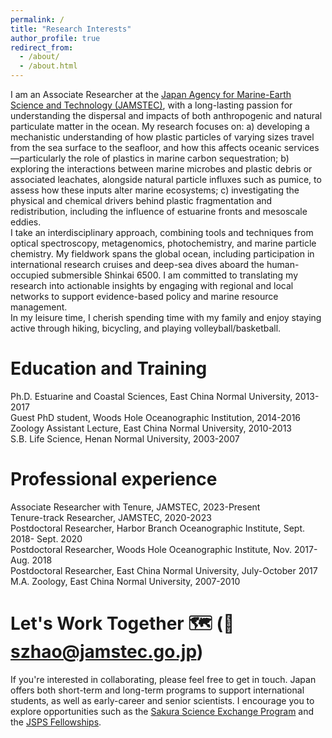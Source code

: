 ```yaml
---
permalink: /
title: "Research Interests"
author_profile: true
redirect_from: 
  - /about/
  - /about.html
---
```

I am an Associate Researcher at the [Japan Agency for Marine-Earth Science and Technology (JAMSTEC)](https://www.jamstec.go.jp/j/), with a long-lasting passion for understanding the dispersal and impacts of both anthropogenic and natural particulate matter in the ocean. My research focuses on: a) developing a mechanistic understanding of how plastic particles of varying sizes travel from the sea surface to the seafloor, and how this affects oceanic services—particularly the role of plastics in marine carbon sequestration; b) exploring the interactions between marine microbes and plastic debris or associated leachates, alongside natural particle influxes such as pumice, to assess how these inputs alter marine ecosystems; c) investigating the physical and chemical drivers behind plastic fragmentation and redistribution, including the influence of estuarine fronts and mesoscale eddies.<br>
I take an interdisciplinary approach, combining tools and techniques from optical spectroscopy, metagenomics, photochemistry, and marine particle chemistry. My fieldwork spans the global ocean, including participation in international research cruises and deep-sea dives aboard the human-occupied submersible Shinkai 6500. I am committed to translating my research into actionable insights by engaging with regional and local networks to support evidence-based policy and marine resource management.<br>
In my leisure time, I cherish spending time with my family and enjoy staying active through hiking, bicycling, and playing volleyball/basketball.  

Education and Training
======
Ph.D. Estuarine and Coastal Sciences, East China Normal University, 2013-2017<br>
Guest PhD student, Woods Hole Oceanographic Institution, 2014-2016<br>
Zoology Assistant Lecture, East China Normal University, 2010-2013<br> 
S.B. Life Science, Henan Normal University, 2003-2007

Professional experience
======
Associate Researcher with Tenure, JAMSTEC, 2023-Present<br>
Tenure-track Researcher, JAMSTEC, 2020-2023<br>
Postdoctoral Researcher, Harbor Branch Oceanographic Institute, Sept. 2018- Sept. 2020<br>
Postdoctoral Researcher, Woods Hole Oceanographic Institute, Nov. 2017- Aug. 2018<br>
Postdoctoral Researcher, East China Normal University, July-October 2017<br>
M.A. Zoology, East China Normal University, 2007-2010

Let's Work Together :world_map: (:e-mail: szhao@jamstec.go.jp)
======
If you're interested in collaborating, please feel free to get in touch. Japan offers both short-term and long-term programs to support international students, as well as early-career and senior scientists. I encourage you to explore opportunities such as the [Sakura Science Exchange Program](https://ssp.jst.go.jp/en/) and the [JSPS Fellowships](https://www.jsps.go.jp/english/e-inv/index.html).

